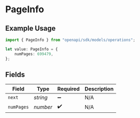 # PageInfo

## Example Usage

```typescript
import { PageInfo } from "openapi/sdk/models/operations";

let value: PageInfo = {
    numPages: 699479,
};
```

## Fields

| Field              | Type               | Required           | Description        |
| ------------------ | ------------------ | ------------------ | ------------------ |
| `next`             | *string*           | :heavy_minus_sign: | N/A                |
| `numPages`         | *number*           | :heavy_check_mark: | N/A                |